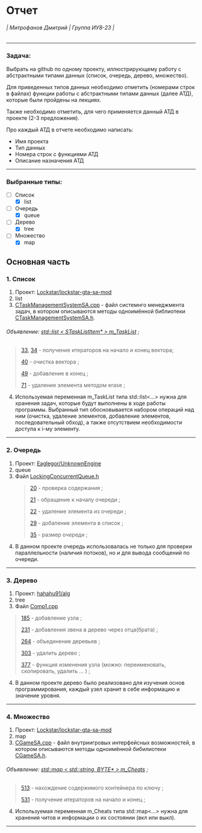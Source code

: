 Отчет 
======
###### | Митрофанов Дмитрий | Группа ИУ8-23 | 
***
### Задача:
Выбрать на github по одному проекту, иллюстрирующему работу с абстрактными типами данных (список, очередь, дерево, множество).

Для приведенных типов данных необходимо отметить (номерами строк в файлах) функции работы с абстрактными типами данных (далее АТД), которые были пройдены на лекциях.

Также необходимо отметить, для чего применяется данный АТД в проекте (2-3 предложения).

Про каждый АТД в отчете необходимо написать:
   * Имя проекта
   * Тип данных
   * Номера строк с функциями АТД
   * Описание назначения АТД
---
### Выбранные типы:
- [ ] Список
  - [X] list
- [ ] Очередь
  - [X] queue
- [ ] Дерево
  - [X] tree
- [ ] Множество
  - [X] map
  
## Основная часть
### 1. Список
1. Проект: [Lockstar/lockstar-gta-sa-mod](https://github.com/Lockstar/lockstar-gta-sa-mod)
2. list
3. [CTaskManagementSystemSA.cpp](https://github.com/Lockstar/lockstar-gta-sa-mod/blob/eb73e1b2dcb3366d5008f21275e98ca921b258e3/src/game_sa/CTaskManagementSystemSA.cpp) - файл системнго менеджмента задач, в котором описываются методы одноимённой библиотеки [CTaskManagementSystemSA.h](https://github.com/Lockstar/lockstar-gta-sa-mod/blob/eb73e1b2dcb3366d5008f21275e98ca921b258e3/src/game_sa/CTaskManagementSystemSA.h).
###### Объявление:  [std::list < STaskListItem* >     m_TaskList](https://github.com/Lockstar/lockstar-gta-sa-mod/blob/eb73e1b2dcb3366d5008f21275e98ca921b258e3/src/game_sa/CTaskManagementSystemSA.h#L47) ;
   >
   > [33](https://github.com/Lockstar/lockstar-gta-sa-mod/blob/eb73e1b2dcb3366d5008f21275e98ca921b258e3/src/game_sa/CTaskManagementSystemSA.cpp#L33), [34](https://github.com/Lockstar/lockstar-gta-sa-mod/blob/eb73e1b2dcb3366d5008f21275e98ca921b258e3/src/game_sa/CTaskManagementSystemSA.cpp#L34) - получение итераторов на начало и конец вектора;
   >
   > [40](https://github.com/Lockstar/lockstar-gta-sa-mod/blob/eb73e1b2dcb3366d5008f21275e98ca921b258e3/src/game_sa/CTaskManagementSystemSA.cpp#L40) - очистка вектора ;
   >
   > [49](https://github.com/Lockstar/lockstar-gta-sa-mod/blob/eb73e1b2dcb3366d5008f21275e98ca921b258e3/src/game_sa/CTaskManagementSystemSA.cpp#L49) - добавление в конец ;
   >
   > [71](https://github.com/Lockstar/lockstar-gta-sa-mod/blob/eb73e1b2dcb3366d5008f21275e98ca921b258e3/src/game_sa/CTaskManagementSystemSA.cpp#L71) - удаление элемента методом erase ;
   > 
4. Используемая переменная m_TaskList типа std::list<...> нужна для хранения задач, которые будут выполнены в ходе работы программы. Выбранный тип обосновывается набором операций над ним (очистка, удаление элементов, добавление элементов, последовательный обход), а также отсутствием необходимости доступа к i-му элементу.
---
### 2. Очередь
1. Проект: [Eaglegor/UnknownEngine](https://github.com/Eaglegor/UnknownEngine)
2. queue
3. Файл [LockingConcurrentQueue.h](https://github.com/Eaglegor/UnknownEngine/blob/53748b2a5038c8561f2f4a8aa7273db4061627f4/Utils/include/Concurrency/DataStructures/LockingConcurrentQueue.h)
   > 
   > [20](https://github.com/Eaglegor/UnknownEngine/blob/53748b2a5038c8561f2f4a8aa7273db4061627f4/Utils/include/Concurrency/DataStructures/LockingConcurrentQueue.h#L20) - проверка содержания ;
   >
   > [21](https://github.com/Eaglegor/UnknownEngine/blob/53748b2a5038c8561f2f4a8aa7273db4061627f4/Utils/include/Concurrency/DataStructures/LockingConcurrentQueue.h#L21) - обращение к началу очереди ;
   >
   > [22](https://github.com/Eaglegor/UnknownEngine/blob/53748b2a5038c8561f2f4a8aa7273db4061627f4/Utils/include/Concurrency/DataStructures/LockingConcurrentQueue.h#L22) - удаление элемента из очереди ;
   >
   > [29](https://github.com/Eaglegor/UnknownEngine/blob/53748b2a5038c8561f2f4a8aa7273db4061627f4/Utils/include/Concurrency/DataStructures/LockingConcurrentQueue.h#L29) - добаление элемента в список ;
   > 
   > [35](https://github.com/Eaglegor/UnknownEngine/blob/53748b2a5038c8561f2f4a8aa7273db4061627f4/Utils/include/Concurrency/DataStructures/LockingConcurrentQueue.h#L35) - размер очереди ;
   >
4. В данном проекте очередь использовалась не только для проверки параллельности (наличия потоков), но и для вывода сообщений по очереди.
---
### 3. Дерево
1. Проект: [hahahu91/alg](https://github.com/hahahu91/alg)
2. tree
3. Файл [Comp1.cpp](https://github.com/hahahu91/alg/blob/0efadb9f73693917041c72fdd0a2c58e6333d0ec/Comp1/Comp1/Comp1.cpp)
  >
  > [185](https://github.com/hahahu91/alg/blob/0efadb9f73693917041c72fdd0a2c58e6333d0ec/Comp1/Comp1/Comp1.cpp#L185) - добавление узла ;
  >
  > [231](https://github.com/hahahu91/alg/blob/0efadb9f73693917041c72fdd0a2c58e6333d0ec/Comp1/Comp1/Comp1.cpp#L231) - добавления звена в дерево через отца(брата) ;
  >
  > [264](https://github.com/hahahu91/alg/blob/0efadb9f73693917041c72fdd0a2c58e6333d0ec/Comp1/Comp1/Comp1.cpp#L264) - объединение деревьев ;
  >
  > [303](https://github.com/hahahu91/alg/blob/0efadb9f73693917041c72fdd0a2c58e6333d0ec/Comp1/Comp1/Comp1.cpp#L303) - удалить дерево ;
  >
  > [377](https://github.com/hahahu91/alg/blob/0efadb9f73693917041c72fdd0a2c58e6333d0ec/Comp1/Comp1/Comp1.cpp#L377) - функция изменения узла (можно: переименовать, скопировать, удалить ... ) ;
  >
4. В данном проекте дерево было реализовано для изучения основ программирования, каждый узел хранит в себе информацию и значение уровня.
---
### 4. Множество
1. Проект: [Lockstar/lockstar-gta-sa-mod](https://github.com/Lockstar/lockstar-gta-sa-mod)
2. map
3. [CGameSA.cpp](https://github.com/Lockstar/lockstar-gta-sa-mod/blob/eb73e1b2dcb3366d5008f21275e98ca921b258e3/src/game_sa/CGameSA.cpp) - файл внутриигровых интерфейсных возможностей, в котором описываются методы одноимённой бибилиотеки [CGameSA.h](https://github.com/Lockstar/lockstar-gta-sa-mod/blob/eb73e1b2dcb3366d5008f21275e98ca921b258e3/src/game_sa/CGameSA.h).
###### Объявление:  [std::map < std::string, BYTE* > m_Cheats](https://github.com/Lockstar/lockstar-gta-sa-mod/blob/eb73e1b2dcb3366d5008f21275e98ca921b258e3/src/game_sa/CGameSA.h#L231) ;
   > 
   > [513](https://github.com/Lockstar/lockstar-gta-sa-mod/blob/eb73e1b2dcb3366d5008f21275e98ca921b258e3/src/game_sa/CGameSA.cpp#L513) - нахождение содержимого контейнера по ключу ;
   >
   > [531](https://github.com/Lockstar/lockstar-gta-sa-mod/blob/eb73e1b2dcb3366d5008f21275e98ca921b258e3/src/game_sa/CGameSA.cpp#L531) - получение итераторов на начало и конец ;
   >
4. Используемая переменная m_Cheats типа std::map<...> нужна для хранения читов и информации о их состоянии (вкл или выкл).
---
